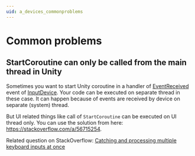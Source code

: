 ```yaml
---
uid: a_devices_commonproblems
---
```


# Common problems

## StartCoroutine can only be called from the main thread in Unity

Sometimes you want to start Unity coroutine in a handler of [EventReceived](xref:Melanchall.DryWetMidi.Multimedia.IInputDevice.EventReceived) event of [InputDevice](xref:Melanchall.DryWetMidi.Multimedia.InputDevice). Your code can be executed on separate thread in these case. It can happen because of events are received by device on separate (system) thread.

But UI related things like call of `StartCoroutine` can be executed on UI thread only. You can use the solution from here: https://stackoverflow.com/a/56715254.

Related question on StackOverflow: [Catching and processing multiple keyboard inputs at once](https://stackoverflow.com/q/62750863)
